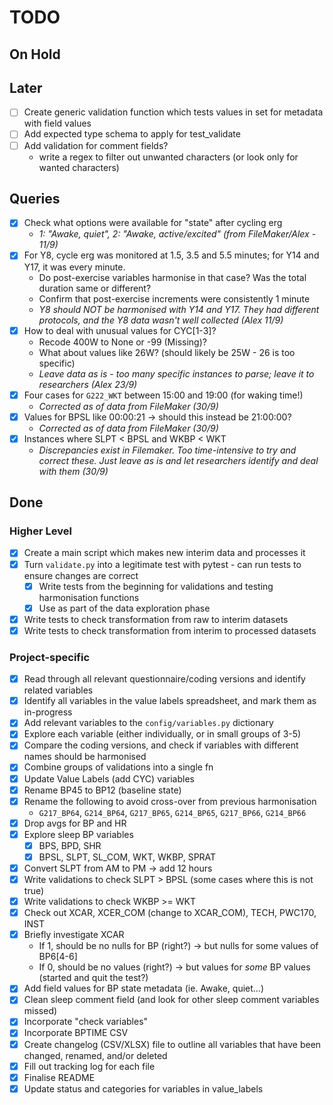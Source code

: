 # TODO



## On Hold



## Later

- [ ] Create generic validation function which tests values in set for metadata with field values
- [ ] Add expected type schema to apply for test_validate
- [ ] Add validation for comment fields?
    - write a regex to filter out unwanted characters (or look only for wanted characters)

## Queries

- [x] Check what options were available for "state" after cycling erg
    - *1: "Awake, quiet", 2: "Awake, active/excited" (from FileMaker/Alex - 11/9)*
- [x] For Y8, cycle erg was monitored at 1.5, 3.5 and 5.5 minutes; for Y14 and Y17, it was every minute.
    - Do post-exercise variables harmonise in that case? Was the total duration same or different?
    - Confirm that post-exercise increments were consistently 1 minute
    - *Y8 should NOT be harmonised with Y14 and Y17. They had different protocols, and the Y8 data wasn't well collected (Alex 11/9)*
- [x] How to  deal with unusual values for CYC[1-3]?
    - Recode 400W to None or -99 (Missing)?
    - What about values like 26W? (should likely be 25W - 26 is too specific)
    - *Leave data as is - too many specific instances to parse; leave it to researchers (Alex 23/9)*
- [x] Four cases for `G222_WKT` between 15:00 and 19:00 (for waking time!)
    - *Corrected as of data from FileMaker (30/9)*
- [x] Values for BPSL like 00:00:21 -> should this instead be 21:00:00?
    - *Corrected as of data from FileMaker (30/9)*
- [x] Instances where SLPT < BPSL and WKBP < WKT
    - *Discrepancies exist in Filemaker. Too time-intensive to try and correct these. Just leave as is and let researchers identify and deal with them (30/9)*

## Done

### Higher Level

- [x] Create a main script which makes new interim data and processes it
- [x] Turn `validate.py` into a legitimate test with pytest - can run tests to ensure changes are correct
    - [x] Write tests from the beginning for validations and testing harmonisation functions
    - [x] Use as part of the data exploration phase
- [x] Write tests to check transformation from raw to interim datasets
- [x] Write tests to check transformation from interim to processed datasets

### Project-specific

- [x] Read through all relevant questionnaire/coding versions and identify related variables
- [x] Identify all variables in the value labels spreadsheet, and mark them as in-progress
- [x] Add relevant variables to the `config/variables.py` dictionary
- [x] Explore each variable (either individually, or in small groups of 3-5)
- [x] Compare the coding versions, and check if variables with different names should be harmonised
- [x] Combine groups of validations into a single fn
- [x] Update Value Labels (add CYC) variables
- [x] Rename BP45 to BP12 (baseline state)
- [x] Rename the following to avoid cross-over from previous harmonisation
    - `G217_BP64`, `G214_BP64`, `G217_BP65`, `G214_BP65`, `G217_BP66`, `G214_BP66`
- [x] Drop avgs for BP and HR
- [x] Explore sleep BP variables
    - [x] BPS, BPD, SHR
    - [x] BPSL, SLPT, SL_COM, WKT, WKBP, SPRAT
- [x] Convert SLPT from AM to PM -> add 12 hours
- [x] Write validations to check SLPT > BPSL (some cases where this is not true)
- [x] Write validations to check WKBP >= WKT
- [x] Check out XCAR, XCER_COM (change to XCAR_COM), TECH, PWC170, INST
- [x] Briefly investigate XCAR
    - If 1, should be no nulls for BP (right?) -> but nulls for some values of BP6[4-6]
    - If 0, should be no values (right?) -> but values for *some* BP values (started and quit the test?)
- [x] Add field values for BP state metadata (ie. Awake, quiet...)
- [x] Clean sleep comment field (and look for other sleep comment variables missed)
- [x] Incorporate "check variables"
- [x] Incorporate BPTIME CSV
- [x] Create changelog (CSV/XLSX) file to outline all variables that have been changed, renamed, and/or deleted
- [x] Fill out tracking log for each file
- [x] Finalise README
- [x] Update status and categories for variables in value_labels
